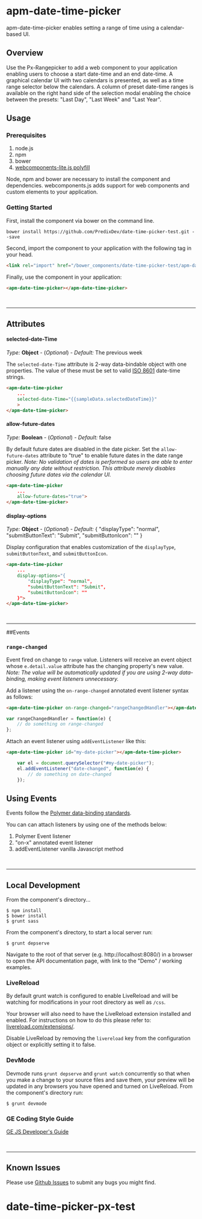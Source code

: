 # apm-date-time-picker

apm-date-time-picker enables setting a range of time using a calendar-based UI.

## Overview

Use the Px-Rangepicker to add a web component to your application enabling users to choose a start date-time and an end date-time. A graphical calendar UI with two calendars is presented, as well as a time range selector below the calendars. A column of preset date-time ranges is available on the right hand side of the selection modal enabling the choice between the presets: "Last Day", "Last Week" and "Last Year".

## Usage

### Prerequisites

1. node.js
2. npm
3. bower
4. [webcomponents-lite.js polyfill](https://github.com/webcomponents/webcomponentsjs)

Node, npm and bower are necessary to install the component and dependencies. webcomponents.js adds support for web components and custom elements to your application.

### Getting Started

First, install the component via bower on the command line.

```
bower install https://github.com/PredixDev/date-time-picker-test.git --save
```

Second, import the component to your application with the following tag in your head.

```html
<link rel="import" href="/bower_components/date-time-picker-test/apm-date-picker.html.html" ></link>
```

Finally, use the component in your application:

```html
<apm-date-time-picker></apm-date-time-picker>
```

<br />
<hr />

## Attributes

#### selected-date-Time

*Type:* **Object** - (*Optional*) - *Default:* The previous week

The `selected-date-Time` attribute is 2-way data-bindable object with one properties. The value of these must be set to valid [ISO 8601](https://en.wikipedia.org/wiki/ISO_8601) date-time strings.

```html
<apm-date-time-picker
	...
	selected-date-Time="{{sampleData.selectedDateTime}}"
	>
</apm-date-time-picker>
```

#### allow-future-dates

*Type:* **Boolean** - (*Optional*) - *Default:* false

By default future dates are disabled in the date picker. Set the `allow-future-dates` attribute to "true" to enable future dates in the date range picker. *Note: No validation of dates is performed so users are able to enter manually any date without restriction. This attribute merely disables choosing future dates via the calendar UI.*

```html
<apm-date-time-picker
	...
	allow-future-dates="true">
</apm-date-time-picker>
```

#### display-options

*Type:* **Object** - (*Optional*) - *Default:* { "displayType": "normal", "submitButtonText": "Submit", "submitButtonIcon": "" }

Display configuration that enables customization of the `displayType`, `submitButtonText`, and `submitButtonIcon`.

```html
<apm-date-time-picker
	...
	display-options="{
        "displayType": "normal",
        "submitButtonText": "Submit",
        "submitButtonIcon": ""
    }">
</apm-date-time-picker>
```

<br />
<hr />

##Events
### `range-changed`

Event fired on change to `range` value. Listeners will receive an event object whose `e.detail.value` attribute has the changing property's new value. *Note: The value will be automatically updated if you are using 2-way data-binding, making event listeners unnecessary.*

Add a listener using the `on-range-changed` annotated event listener syntax as follows:

```html
<apm-date-time-picker on-range-changed="rangeChangedHandler"></apm-date-time-picker>
```
```javascript
var rangeChangedHandler = function(e) {
	// do something on range-changed
};
```

Attach an event listener using `addEventListener` like this:

```html
<apm-date-time-picker id="my-date-picker"></apm-date-time-picker>
```
```javascript
	var el = document.querySelector("#my-date-picker");
	el.addEventListener("date-changed", function(e) {
		// do something on date-changed
	});
```

## Using Events

Events follow the [Polymer data-binding standards](https://www.polymer-project.org/1.0/docs/devguide/data-binding.html).

You can can attach listeners by using one of the methods below:

1. Polymer Event listener
2. "on-x" annotated event listener
3. addEventListener vanilla Javascript method
<br />
<hr />

## Local Development

From the component's directory...

```
$ npm install
$ bower install
$ grunt sass
```

From the component's directory, to start a local server run:

```
$ grunt depserve
```

Navigate to the root of that server (e.g. http://localhost:8080/) in a browser to open the API documentation page, with link to the "Demo" / working examples.

### LiveReload

By default grunt watch is configured to enable LiveReload and will be watching for modifications in your root directory as well as `/css`.

Your browser will also need to have the LiveReload extension installed and enabled. For instructions on how to do this please refer to: [livereload.com/extensions/](http://livereload.com/extensions/).

Disable LiveReload by removing the `livereload` key from the configuration object or explicitly setting it to false.


### DevMode
Devmode runs `grunt depserve` and `grunt watch` concurrently so that when you make a change to your source files and save them, your preview will be updated in any browsers you have opened and turned on LiveReload.
From the component's directory run:

```
$ grunt devmode
```

### GE Coding Style Guide
[GE JS Developer's Guide](https://github.com/GeneralElectric/javascript)

<br />
<hr />

## Known Issues

Please use [Github Issues](https://github.com/PredixDev/COMPONENT/issues) to submit any bugs you might find.
# date-time-picker-px-test
